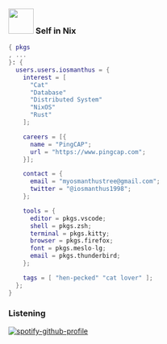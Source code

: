 ### <img src="https://media.giphy.com/media/VgCDAzcKvsR6OM0uWg/giphy.gif" width="50"> Self in Nix
```nix
{ pkgs
, ...
}: {
  users.users.iosmanthus = {
    interest = [
      "Cat"
      "Database"
      "Distributed System"
      "NixOS"
      "Rust"
    ];

    careers = [{
      name = "PingCAP";
      url = "https://www.pingcap.com";
    }];

    contact = {
      email = "myosmanthustree@gmail.com";
      twitter = "@iosmanthus1998";
    };

    tools = {
      editor = pkgs.vscode;
      shell = pkgs.zsh;
      terminal = pkgs.kitty;
      browser = pkgs.firefox;
      font = pkgs.meslo-lg;
      email = pkgs.thunderbird;
    };

    tags = [ "hen-pecked" "cat lover" ];
  };
}
```
### Listening
[![spotify-github-profile](https://spotify-github-profile.vercel.app/api/view?uid=myosmanthus&cover_image=true&theme=novatorem&show_offline=false&background_color=121212&interchange=false)](https://github.com/kittinan/spotify-github-profile)